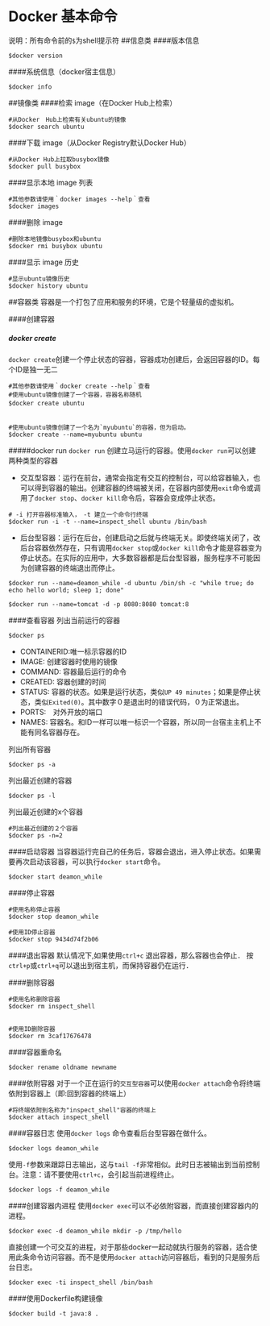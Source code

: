 Docker 基本命令
===
说明：所有命令前的`$`为shell提示符
##信息类
####版本信息
```shell
$docker version
```

####系统信息（docker宿主信息）
```shell
$docker info
```

##镜像类
####检索 image（在Docker Hub上检索）
```shell
#从Docker　Hub上检索有关ubuntu的镜像
$docker search ubuntu
```

####下载 image（从Docker Registry默认Docker Hub）
```shell
#从Docker Hub上拉取busybox镜像
$docker pull busybox
```

####显示本地 image 列表
```shell
#其他参数请使用｀docker images --help｀查看
$docker images
```

####删除 image
```shell
#删除本地镜像busybox和ubuntu
$docker rmi busybox ubuntu
```

####显示 image 历史
```shell
#显示ubuntu镜像历史
$docker history ubuntu
```

##容器类
容器是一个打包了应用和服务的环境，它是个轻量级的虚拟机。

####创建容器
##### docker create
`docker create`创建一个停止状态的容器，容器成功创建后，会返回容器的ID。每个ID是独一无二

```shell
#其他参数请使用｀docker create --help｀查看
#使用ubuntu镜像创建了一个容器，容器名称随机
$docker create ubuntu　　　
　　

#使用ubuntu镜像创建了一个名为`myubuntu`的容器，但为启动。
$docker create --name=myubuntu ubuntu
```


#####docker run
`docker run` 创建立马运行的容器。使用`docker run`可以创建两种类型的容器
- 交互型容器：运行在前台，通常会指定有交互的控制台，可以给容器输入，也可以得到容器的输出。创建容器的终端被关闭，在容器内部使用`exit`命令或调用了`docker stop`、`docker kill`命令后，容器会变成停止状态。

```shell
# -i 打开容器标准输入，　-t 建立一个命令行终端
$docker run -i -t --name=inspect_shell ubuntu /bin/bash
```

- 后台型容器：运行在后台，创建启动之后就与终端无关。即使终端关闭了，改后台容器依然存在，只有调用`docker stop`或`docker kill`命令才能是容器变为停止状态。在实际的应用中，大多数容器都是后台型容器，服务程序不可能因为创建容器的终端退出而停止。

```shell
$docker run --name=deamon_while -d ubuntu /bin/sh -c "while true; do echo hello world; sleep 1; done"
```

```shell
$docker run --name=tomcat -d -p 8080:8080 tomcat:8
```


####查看容器
列出当前运行的容器
```shell
$docker ps
```

  + CONTAINERID:唯一标示容器的ID
  + IMAGE: 创建容器时使用的镜像
  + COMMAND: 容器最后运行的命令
  + CREATED: 容器创建的时间
  + STATUS: 容器的状态。如果是运行状态，类似`UP 49 minutes`；如果是停止状态，类似`Exited(0)`。其中数字０是退出时的错误代码，０为正常退出。
  + PORTS:　对外开放的端口
  + NAMES: 容器名。和ID一样可以唯一标识一个容器，所以同一台宿主主机上不能有同名容器存在。


列出所有容器
```shell
$docker ps -a
```

列出最近创建的容器
```shell
$docker ps -l
```

列出最近创建的x个容器
```shell
#列出最近创建的２个容器
$docker ps -n=2
```

####启动容器
当容器运行完自己的任务后，容器会退出，进入停止状态。如果需要再次启动该容器，可以执行`docker start`命令。

```shell
$docker start deamon_while
```

####停止容器
```shell
#使用名称停止容器
$docker stop deamon_while

#使用ID停止容器
$docker stop 9434d74f2b06
```

####退出容器
默认情况下,如果使用`ctrl+c` 退出容器，那么容器也会停止．
按`ctrl+p`或`ctrl+q`可以退出到宿主机，而保持容器仍在运行．

####删除容器
```shell
#使用名称删除容器
$docker rm inspect_shell


#使用ID删除容器
$docker rm 3caf17676478
```

####容器重命名
```shell
$docker rename oldname newname
```

####依附容器
对于一个正在运行的`交互型容器`可以使用`docker attach`命令将终端依附到容器上（即:回到容器的终端上）

```shell
#将终端依附到名称为"inspect_shell"容器的终端上
$docker attach inspect_shell
```

####容器日志
使用`docker logs` 命令查看后台型容器在做什么。

```shell
$docker logs deamon_while
```

使用`-f`参数来跟踪日志输出，这与`tail -f`非常相似。此时日志被输出到当前控制台。注意：请不要使用`ctrl+c`，会引起当前进程终止。

```shell
$docker logs -f deamon_while
```

####创建容器内进程
使用`docker exec`可以不必依附容器，而直接创建容器内的进程。

```shell
$docker exec -d deamon_while mkdir -p /tmp/hello
```

直接创建一个可交互的进程，对于那些docker一起动就执行服务的容器，适合使用此条命令访问容器。而不是使用`docker attach`访问容器后，看到的只是服务后台日志。

```shell
$docker exec -ti inspect_shell /bin/bash
```


####使用Dockerfile构建镜像
```shell
$docker build -t java:8 .
```
